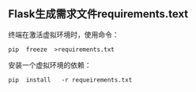 ## Flask生成需求文件requirements.text

终端在激活虚拟环境时，使用命令：
```commandline
pip  freeze  >requirements.txt
```

安装一个虚拟环境的依赖：
```commandline
pip  install   -r requeirements.txt
```